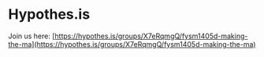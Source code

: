 # Hypothes.is

Join us here: [https://hypothes.is/groups/X7eRqmgQ/fysm1405d-making-the-ma](https://hypothes.is/groups/X7eRqmgQ/fysm1405d-making-the-ma)

